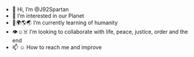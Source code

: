 - 👋 Hi, I’m @J92Spartan
- 👀 I’m interested in our Planet
- 🌱🌍🌎🌏 I’m currently learning of humanity
- 👁️☺️☠️ I’m looking to collaborate with life, peace, justice, order and the end
- 📫 ☺️ How to reach me and improve


<!---
J92Spartan/J92Spartan is a ✨ special ✨ repository because its `README.md` (this file) appears on your GitHub profile.
You can click the Preview link to take a look at your changes.
--->
